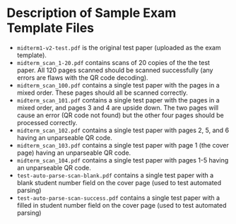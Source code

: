 # Description of Sample Exam Template Files

- `midterm1-v2-test.pdf` is the original test paper (uploaded as the exam template).
- `midterm_scan_1-20.pdf` contains scans of 20 copies of the the test paper.
  All 120 pages scanned should be scanned successfully (any errors are flaws with the QR code decoding).
- `midterm_scan_100.pdf` contains a single test paper with the pages in a mixed order.
  These pages should all be scanned correctly.
- `midterm_scan_101.pdf` contains a single test paper with the pages in a mixed order, and pages 3 and 4 are upside down.
  The two pages will cause an error (QR code not found) but the other four pages should be processed correctly.
- `midterm_scan_102.pdf` contains a single test paper with pages 2, 5, and 6 having an unparseable QR code.
- `midterm_scan_103.pdf` contains a single test paper with page 1 (the cover page) having an unparseable QR code.
- `midterm_scan_104.pdf` contains a single test paper with pages 1-5 having an unparseable QR code.
- `test-auto-parse-scan-blank.pdf` contains a single test paper with a blank student number field on the cover page
  (used to test automated parsing)
- `test-auto-parse-scan-success.pdf` contains a single test paper with a filled in student number field on the cover page
  (used to test automated parsing)
